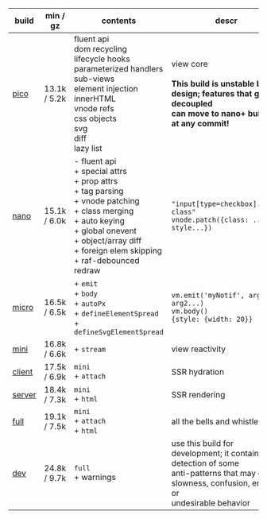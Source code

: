 | build       | min / gz     | contents                                                                                                                                                                                                                 | descr                                                                                                                                                |
| ----------- | ------------ | ------------------------------------------------------------------------------------------------------------------------------------------------------------------------------------------------------------------------ | ---------------------------------------------------------------------------------------------------------------------------------------------------- |
| [pico][1]   | 13.1k / 5.2k | fluent api<br>dom recycling<br>lifecycle hooks<br>parameterized handlers<br>sub-views<br>element injection<br>innerHTML<br>vnode refs<br>css objects<br>svg<br>diff<br>lazy list<br>                                     | view core<br><br>**This build is unstable by design; features that get decoupled<br>can move to nano+ builds at any commit!**                        |
| [nano][2]   | 15.1k / 6.0k | - fluent api<br>+ special attrs<br>+ prop attrs<br>+ tag parsing<br>+ vnode patching<br>+ class merging<br>+ auto keying<br>+ global onevent<br>+ object/array diff<br>+ foreign elem skipping<br>+ raf-debounced redraw | `"input[type=checkbox].some-class"`<br>`vnode.patch({class: ..., style...})`                                                                         |
| [micro][3]  | 16.5k / 6.5k | + `emit`<br> + `body`<br> + `autoPx`<br> + `defineElementSpread`<br> + `defineSvgElementSpread`<br>                                                                                                                      | `vm.emit('myNotif', arg1, arg2...)`<br>`vm.body()`<br>`{style: {width: 20}}`                                                                         |
| [mini][4]   | 16.8k / 6.6k | + `stream`<br>                                                                                                                                                                                                           | view reactivity                                                                                                                                      |
| [client][5] | 17.5k / 6.9k | `mini`<br> + `attach`<br>                                                                                                                                                                                                | SSR hydration                                                                                                                                        |
| [server][6] | 18.4k / 7.3k | `mini`<br> + `html`<br>                                                                                                                                                                                                  | SSR rendering                                                                                                                                        |
| [full][7]   | 19.1k / 7.5k | `mini`<br> + `attach`<br> + `html`<br>                                                                                                                                                                                   | all the bells and whistles                                                                                                                           |
| [dev][8]    | 24.8k / 9.7k | `full`<br> + warnings<br>                                                                                                                                                                                                | use this build for development; it contains detection of some<br>anti-patterns that may cause slowness, confusion, errors or<br>undesirable behavior |

[1]: https://github.com/domvm/domvm/blob/master/dist/pico/domvm.pico.min.js
[2]: https://github.com/domvm/domvm/blob/master/dist/nano/domvm.nano.min.js
[3]: https://github.com/domvm/domvm/blob/master/dist/micro/domvm.micro.min.js
[4]: https://github.com/domvm/domvm/blob/master/dist/mini/domvm.mini.min.js
[5]: https://github.com/domvm/domvm/blob/master/dist/client/domvm.client.min.js
[6]: https://github.com/domvm/domvm/blob/master/dist/server/domvm.server.min.js
[7]: https://github.com/domvm/domvm/blob/master/dist/full/domvm.full.min.js
[8]: https://github.com/domvm/domvm/blob/master/dist/dev/domvm.dev.min.js
